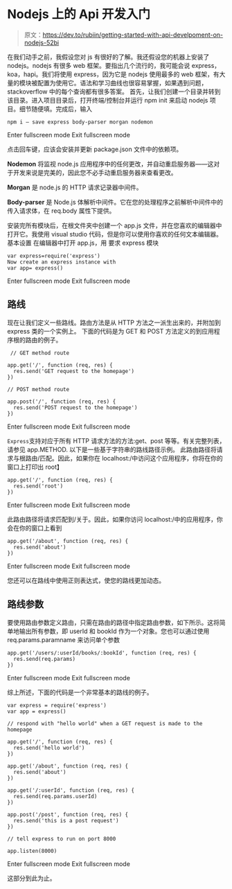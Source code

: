 # Nodejs 上的 Api 开发入门

> 原文：<https://dev.to/rubiin/getting-started-with-api-develpoment-on-nodejs-52bi>

在我们动手之前，我假设您对 js 有很好的了解。我还假设您的机器上安装了 nodejs。nodejs 有很多 web 框架。要指出几个流行的，我可能会说 express，koa，hapi。我们将使用 express，因为它是 nodejs 使用最多的 web 框架，有大量的模块被配置为使用它。语法和学习曲线也很容易掌握，如果遇到问题，stackoverflow 中的每个查询都有很多答案。
首先，让我们创建一个目录并转到该目录。进入项目目录后，打开终端/控制台并运行 npm init 来启动 nodejs 项目。细节随便填。完成后，输入

```
npm i — save express body-parser morgan nodemon 
```

Enter fullscreen mode Exit fullscreen mode

点击回车键，应该会安装并更新 package.json 文件中的依赖项。

**Nodemon** 将监视 node.js 应用程序中的任何更改，并自动重启服务器——这对于开发来说是完美的，因此您不必手动重启服务器来查看更改。

**Morgan** 是 node.js 的 HTTP 请求记录器中间件。

**Body-parser** 是 Node.js 体解析中间件。它在您的处理程序之前解析中间件中的传入请求体，在 req.body 属性下提供。

安装完所有模块后，在根文件夹中创建一个 app.js 文件，并在您喜欢的编辑器中打开它。我使用 visual studio 代码，但是你可以使用你喜欢的任何文本编辑器。
基本设置
在编辑器中打开 app.js，用
要求 express 模块

```
var express=require('express')
Now create an express instance with
var app= express() 
```

Enter fullscreen mode Exit fullscreen mode

## 路线

现在让我们定义一些路线。路由方法是从 HTTP 方法之一派生出来的，并附加到 express 类的一个实例上。
下面的代码是为 GET 和 POST 方法定义的到应用程序根的路由的例子。

```
 // GET method route

app.get('/', function (req, res) {
  res.send('GET request to the homepage')
})

// POST method route

app.post('/', function (req, res) {
  res.send('POST request to the homepage')
}) 
```

Enter fullscreen mode Exit fullscreen mode

`Express`支持对应于所有 HTTP 请求方法的方法:get、post 等等。有关完整列表，请参见 app.METHOD.
以下是一些基于字符串的路线路径示例。
此路由路径将请求与根路由/匹配。因此，如果你在 localhost:/中访问这个应用程序，你将在你的窗口上打印出 root】

```
app.get('/', function (req, res) {
  res.send('root')
}) 
```

Enter fullscreen mode Exit fullscreen mode

此路由路径将请求匹配到/关于。因此，如果你访问 localhost:/中的应用程序，你会在你的窗口上看到

```
app.get('/about', function (req, res) {
  res.send('about')
}) 
```

Enter fullscreen mode Exit fullscreen mode

您还可以在路线中使用正则表达式，使您的路线更加动态。

## 路线参数

要使用路由参数定义路由，只需在路由的路径中指定路由参数，如下所示。这将简单地输出所有参数，即 userId 和 bookId 作为一个对象。您也可以通过使用
req.params.paramname
来访问单个参数

```
app.get('/users/:userId/books/:bookId', function (req, res) {
  res.send(req.params)
}) 
```

Enter fullscreen mode Exit fullscreen mode

综上所述，下面的代码是一个非常基本的路线的例子。

```
var express = require('express')
var app = express()

// respond with "hello world" when a GET request is made to the homepage

app.get('/', function (req, res) {
  res.send('hello world')
})

app.get('/about', function (req, res) {
  res.send('about')
})

app.get('/:userId', function (req, res) {
  res.send(req.params.userId)
})

app.post('/post', function (req, res) {
  res.send('this is a post request')
})

// tell express to run on port 8000

app.listen(8000) 
```

Enter fullscreen mode Exit fullscreen mode

这部分到此为止。